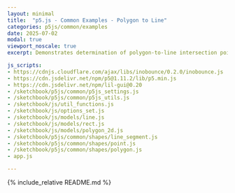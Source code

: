 ```yaml
---
layout: minimal
title:  "p5.js - Common Examples - Polygon to Line"
categories: p5js/common/examples
date: 2025-07-02
modal: true
viewport_noscale: true
excerpt: Demonstrates determination of polygon-to-line intersection points.

js_scripts:
- https://cdnjs.cloudflare.com/ajax/libs/inobounce/0.2.0/inobounce.js
- https://cdn.jsdelivr.net/npm/p5@1.11.2/lib/p5.min.js
- https://cdn.jsdelivr.net/npm/lil-gui@0.20
- /sketchbook/p5js/common/p5js_settings.js
- /sketchbook/p5js/common/p5js_utils.js
- /sketchbook/js/util_functions.js
- /sketchbook/js/options_set.js
- /sketchbook/js/models/line.js
- /sketchbook/js/models/rect.js
- /sketchbook/js/models/polygon_2d.js
- /sketchbook/p5js/common/shapes/line_segment.js
- /sketchbook/p5js/common/shapes/point.js
- /sketchbook/p5js/common/shapes/polygon.js
- app.js

---
```


{% include_relative README.md %}


